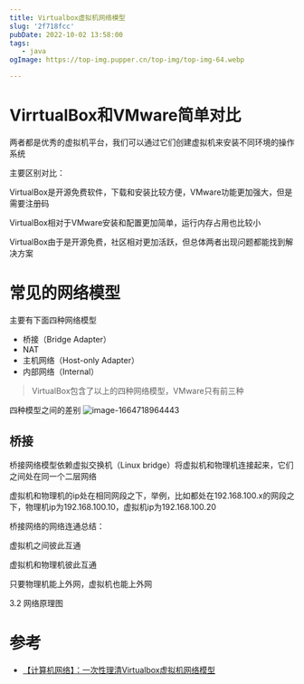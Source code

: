 ```yaml
---
title: Virtualbox虚拟机网络模型
slug: '2f718fcc'
pubDate: 2022-10-02 13:58:00
tags:
   - java
ogImage: https://top-img.pupper.cn/top-img/top-img-64.webp

---
```


# VirrtualBox和VMware简单对比
两者都是优秀的虚拟机平台，我们可以通过它们创建虚拟机来安装不同环境的操作系统

主要区别对比：

VirtualBox是开源免费软件，下载和安装比较方便，VMware功能更加强大，但是需要注册码

VirtualBox相对于VMware安装和配置更加简单，运行内存占用也比较小

VirtualBox由于是开源免费，社区相对更加活跃，但总体两者出现问题都能找到解决方案

# 常见的网络模型
主要有下面四种网络模型

- 桥接（Bridge Adapter）
- NAT
- 主机网络（Host-only Adapter）
- 内部网络（Internal）
> VirtualBox包含了以上的四种网络模型，VMware只有前三种

四种模型之间的差别
![image-1664718964443](https://shyblog.oss-cn-beijing.aliyuncs.com/img/image-1664718964443.png)
## 桥接
桥接网络模型依赖虚拟交换机（Linux bridge）将虚拟机和物理机连接起来，它们之间处在同一个二层网络

虚拟机和物理机的ip处在相同网段之下，举例，比如都处在192.168.100.x的网段之下，物理机ip为192.168.100.10，虚拟机ip为192.168.100.20

桥接网络的网络连通总结：

虚拟机之间彼此互通

虚拟机和物理机彼此互通

只要物理机能上外网，虚拟机也能上外网

3.2 网络原理图
# 参考
- [【计算机网络】：一次性理清Virtualbox虚拟机网络模型](https://joyohub.com/2021/03/13/network/virtoolbox-network/)
